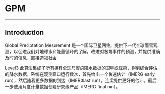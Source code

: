
# GPM
---

## Introduction 
Global Preciptation Mesurement 是一个国际卫星网络，提供下一代全球雨雪观测，以促进我们对地球水和能量循环的了解，改进对极端事件的预测，并提供准确及时的信息，直接造福社会.

Level3 此算法集成了所有拥有全球尺度的降水数据的卫星或载荷，得到综合评估的降水数据。系统在观测窗口运行数次，首先给出一个快速估计（IMERG early run），然后随着更多数据的到达（IMERGlast run），连续提供更好的估计。最后一步使用月度计量数据创建研究级产品（IMERG final run）。
